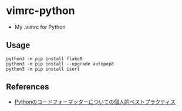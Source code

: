 # vimrc-python
- My .vimrc for Python

## Usage
```shell
python3 -m pip install flake8
python3 -m pip install --upgrade autopep8
python3 -m pip install isort
```

## References
- [Pythonのコードフォーマッターについての個人的ベストプラクティス](https://qiita.com/sin9270/items/85e2dab4c0144c79987d)
